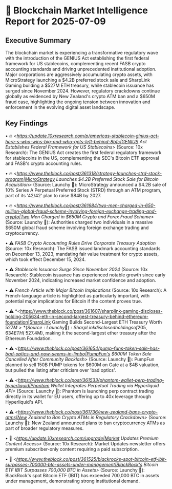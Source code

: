 # 🔗 Blockchain Market Intelligence Report for 2025-07-09

## Executive Summary

The blockchain market is experiencing a transformative regulatory wave with the introduction of the GENIUS Act establishing the first federal framework for US stablecoins, complementing recent FASB crypto accounting standards and driving unprecedented institutional adoption. Major corporations are aggressively accumulating crypto assets, with MicroStrategy launching a $4.2B preferred stock sale and SharpLink Gaming building a $527M ETH treasury, while stablecoin issuance has surged since November 2024. However, regulatory crackdowns continue globally as evidenced by New Zealand's crypto ATM ban and a $650M fraud case, highlighting the ongoing tension between innovation and enforcement in the evolving digital asset landscape.

## Key Findings

• 🔥 *<https://update.10xresearch.com/p/americas-stablecoin-ginius-act-here-s-who-wins-big-and-who-gets-left-behind-8bfc|GENIUS Act Establishes Federal Framework for US Stablecoins>* (Source: 10x Research): The GENIUS Act creates the first federal regulatory framework for stablecoins in the US, complementing the SEC's Bitcoin ETF approval and FASB's crypto accounting rules.

• 🔥 *<https://www.theblock.co/post/361318/strategy-launches-strd-stock-program|MicroStrategy Launches $4.2B Preferred Stock Sale for Bitcoin Acquisition>* (Source: Launchy 🤹): MicroStrategy announced a $4.2B sale of 10% Series A Perpetual Preferred Stock (STRD) through an ATM program, part of its '42/42' plan to raise $84B by 2027.

• 🔥 *<https://www.theblock.co/post/361684/two-men-charged-in-650-million-global-fraud-scheme-involving-foreign-exchange-trading-and-crypto|Two Men Charged in $650M Crypto and Forex Fraud Scheme>* (Source: Launchy 🤹): Authorities charged two individuals in a massive $650M global fraud scheme involving foreign exchange trading and cryptocurrency.

• ⚠️ *FASB Crypto Accounting Rules Drive Corporate Treasury Adoption* (Source: 10x Research): The FASB issued landmark accounting standards on December 13, 2023, mandating fair value treatment for crypto assets, which took effect December 15, 2024.

• ⚠️ *Stablecoin Issuance Surge Since November 2024* (Source: 10x Research): Stablecoin issuance has experienced notable growth since early November 2024, indicating increased market confidence and adoption.

• ⚠️ *French Article with Major Bitcoin Implications* (Source: 10x Research): A French-language article is highlighted as particularly important, with potential major implications for Bitcoin if the content proves true.

• ⚠️ *<https://www.theblock.co/post/361607/sharplink-gaming-discloses-holding-205634-eth-in-second-largest-treasury-behind-ethereum-foundation|SharpLink Gaming Builds Second-Largest ETH Treasury Worth $527M>* (Source: Launchy 🤹): SharpLink disclosed holdings of 205,634 ETH (~$527.4M), making it the second-largest ether treasury after the Ethereum Foundation.

• ⚠️ *<https://www.theblock.co/post/361654/pump-funs-token-sale-has-bad-optics-and-now-seems-in-limbo|PumpFun's $600M Token Sale Cancelled After Community Backlash>* (Source: Launchy 🤹): PumpFun planned to sell 150B PUMP tokens for $600M on Gate at a $4B valuation, but pulled the listing after criticism over 'bad optics'.

• ⚠️ *<https://www.theblock.co/post/361533/phantom-wallet-perp-trading-hyperliquid|Phantom Wallet Integrates Perpetual Trading via Hyperliquid API>* (Source: Launchy 🤹): Phantom is launching perp contract trading directly in its wallet for EU users, offering up to 40x leverage through Hyperliquid's API.

• ⚠️ *<https://www.theblock.co/post/361736/new-zealand-bans-crypto-atms|New Zealand to Ban Crypto ATMs in Regulatory Crackdown>* (Source: Launchy 🤹): New Zealand announced plans to ban cryptocurrency ATMs as part of broader regulatory measures.

• 📄 *<https://update.10xresearch.com/upgrade|Market Updates Premium Content Access>* (Source: 10x Research): Market Updates newsletter offers premium subscriber-only content requiring a paid subscription.

• 📄 *<https://www.theblock.co/post/361525/blackrocks-spot-bitcoin-etf-ibit-surpasses-700000-btc-assets-under-management|BlackRock's Bitcoin ETF IBIT Surpasses 700,000 BTC in Assets>* (Source: Launchy 🤹): BlackRock's spot Bitcoin ETF (IBIT) has exceeded 700,000 BTC in assets under management, demonstrating strong institutional demand.